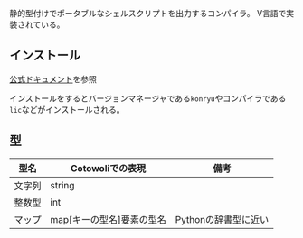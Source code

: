 静的型付けでポータブルなシェルスクリプトを出力するコンパイラ。
V言語で実装されている。

## インストール

[公式ドキュメント](https://cotowali.org/ja/docs/getting-started)を参照

インストールをするとバージョンマネージャである`konryu`やコンパイラである`lic`などがインストールされる。

## 型

|型名  |Cotowoliでの表現|備考|
|-------|-------|-----------|
|文字列|string||
|整数型|int||
|マップ|map[キーの型名]要素の型名|Pythonの辞書型に近い|
